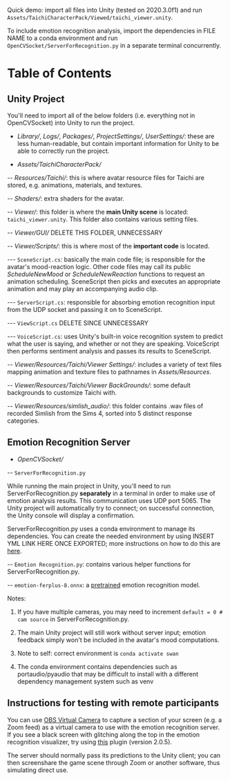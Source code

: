 Quick demo: import all files into Unity (tested on 2020.3.0f1) and run `Assets/TaichiCharacterPack/Viewed/taichi_viewer.unity`.

To include emotion recognition analysis, import the dependencies in FILE NAME to a conda environment and run `OpenCVSocket/ServerForRecognition.py` in a separate terminal concurrently.

# Table of Contents

## Unity Project
You'll need to import all of the below folders (i.e. everything not in OpenCVSocket) into Unity to run the project.

 - *Library/*, *Logs/*, *Packages/*, *ProjectSettings/*, *UserSettings/*: these are less human-readable, but contain important information for Unity to be able to correctly run the project.

 - *Assets/TaichiCharacterPack/*
 
 -- *Resources/Taichi/*: this is where avatar resource files for Taichi are stored, e.g. animations, materials, and textures.
 
 -- *Shaders/*: extra shaders for the avatar.
 
 -- *Viewer/*: this folder is where the **main Unity scene** is located: `taichi_viewer.unity`. This folder also contains various setting files.
 
 -- *Viewer/GUI/* DELETE THIS FOLDER, UNNECESSARY
 
 -- *Viewer/Scripts/*: this is where most of the **important code** is located.
 
 --- `SceneScript.cs`: basically the main code file; is responsible for the avatar's mood-reaction logic.
 Other code files may call its public *ScheduleNewMood* or *ScheduleNewReaction* functions to request an animation scheduling. SceneScript then picks and executes an appropriate animation and may play an accompanying audio clip.
 
 --- `ServerScript.cs`: responsible for absorbing emotion recognition input from the UDP socket and passing it on to SceneScript.
 
 --- `ViewScript.cs` DELETE SINCE UNNECESSARY
 
 --- `VoiceScript.cs`: uses Unity's built-in voice recognition system to predict what the user is saying, and whether or not they are speaking. VoiceScript then performs sentiment analysis and passes its results to SceneScript.
 
 -- *Viewer/Resources/Taichi/Viewer Settings/*: includes a variety of text files mapping animation and texture files to pathnames in *Assets/Resources*.
 
 -- *Viewer/Resources/Taichi/Viewer BackGrounds/*: some default backgrounds to customize Taichi with.
 
 -- *Viewer/Resources/simlish_audio/*: this folder contains .wav files of recorded Simlish from the Sims 4, sorted into 5 distinct response categories.

## Emotion Recognition Server

 - *OpenCVSocket/*
 
 -- `ServerForRecognition.py`
 
While running the main project in Unity, you'll need to run ServerForRecognition.py **separately** in a terminal in order to make use of emotion analysis results. This communication uses UDP port 5065. The Unity project will automatically try to connect; on successful connection, the Unity console will display a confirmation.

ServerForRecognition.py uses a conda environment to manage its dependencies. You can create the needed environment by using INSERT YML LINK HERE ONCE EXPORTED; more instructions on how to do this are [here](https://conda.io/projects/conda/en/latest/user-guide/tasks/manage-environments.html#creating-an-environment-from-an-environment-yml-file).

-- `Emotion Recognition.py`: contains various helper functions for ServerForRecognition.py.

-- `emotion-ferplus-8.onnx`: a [pretrained](https://bleedai.com/facial-expression-recognition-emotion-recognition-with-opencv/) emotion recognition model.

Notes:

1. If you have multiple cameras, you may need to increment `default = 0 # cam source` in ServerForRecognition.py.

2. The main Unity project will still work without server input; emotion feedback simply won't be included in the avatar's mood computations.

3. Note to self: correct environment is `conda activate swan`

4. The conda environment contains dependencies such as portaudio/pyaudio that may be difficult to install with a different dependency management system such as venv

## Instructions for testing with remote participants

You can use [OBS Virtual Camera](https://obsproject.com/download) to capture a section of your screen (e.g. a Zoom feed) as a virtual camera to use with the emotion recognition server. If you see a black screen with glitching along the top in the emotion recognition visualizer, try using [this](github.com/Fenrirthviti/obs-virtual-cam) plugin (version 2.0.5).

The server should normally pass its predictions to the Unity client; you can then screenshare the game scene through Zoom or another software, thus simulating direct use.
